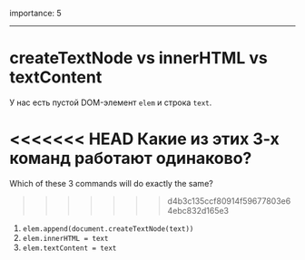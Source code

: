 importance: 5

---

# createTextNode vs innerHTML vs textContent

У нас есть пустой DOM-элемент `elem` и строка `text`.

<<<<<<< HEAD
Какие из этих 3-х команд работают одинаково?
=======
Which of these 3 commands will do exactly the same?
>>>>>>> d4b3c135ccf80914f59677803e64ebc832d165e3

1. `elem.append(document.createTextNode(text))`
2. `elem.innerHTML = text`
3. `elem.textContent = text`
